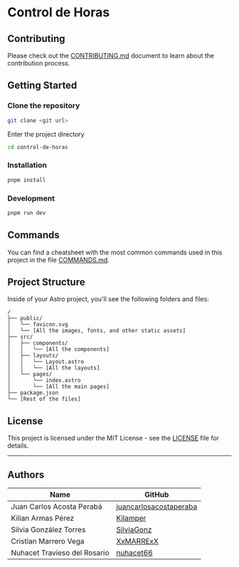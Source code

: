 # Control de Horas

## Contributing

Please check out the [CONTRIBUTING.md](./CONTRIBUTING.md) document to learn about the contribution process.

## Getting Started

### Clone the repository

```bash
git clone <git url>
```

Enter the project directory

```bash
cd control-de-horas
```

### Installation

```bash
pnpm install
```

### Development

```bash
pnpm run dev
```

## Commands

You can find a cheatsheet with the most common commands used in this project in the file [COMMANDS.md](./COMMANDS.md).

## Project Structure

Inside of your Astro project, you'll see the following folders and files:

```text
/
├── public/
│   └── favicon.svg
│   └── [All the images, fonts, and other static assets]
├── src/
│   ├── components/
│   │   └── [All the components]
│   ├── layouts/
│   │   └── Layout.astro
│   │   └── [All the layouts]
│   └── pages/
│       └── index.astro
│       └── [All the main pages]
├── package.json
└── [Rest of the files]
```

## License

This project is licensed under the MIT License - see the [LICENSE](./LICENSE) file for details.

---

## Authors

| Name | GitHub |
| ---- | ------ |
| Juan Carlos Acosta Perabá | [juancarlosacostaperaba](https://github.com/JuanCarlosAcostaPeraba) |
| Kilian Armas Pérez | [Kilamper](https://github.com/Kilamper) |
| Silvia González Torres | [SilviaGonz](https://github.com/SilviaGonz) |
| Cristian Marrero Vega | [XxMARRExX](https://github.com/XxMARRExX) |
| Nuhacet Travieso del Rosario | [nuhacet66](https://github.com/nuhacet66) |
